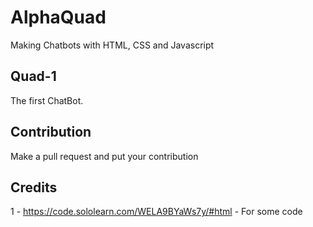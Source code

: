 # AlphaQuad
Making Chatbots with HTML, CSS and Javascript

## Quad-1
The first ChatBot.


## Contribution
Make a pull request and put your contribution

## Credits
1 - https://code.sololearn.com/WELA9BYaWs7y/#html - For some code 
